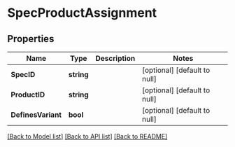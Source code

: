 # SpecProductAssignment

## Properties
Name | Type | Description | Notes
------------ | ------------- | ------------- | -------------
**SpecID** | **string** |  | [optional] [default to null]
**ProductID** | **string** |  | [optional] [default to null]
**DefinesVariant** | **bool** |  | [optional] [default to null]

[[Back to Model list]](../README.md#documentation-for-models) [[Back to API list]](../README.md#documentation-for-api-endpoints) [[Back to README]](../README.md)


